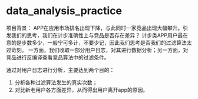 # data_analysis_practice
项目背景：
APP在应用市场排名出现下降，与此同时一家竞品出现大幅攀升。引发我们的思考，我们在计步准确性上与竞品是否存在差异？
计步类APP用户最在意的是步数多少，一般宁可多计，不要少记，因此我们思考是否我们的过滤算法太过苛刻。
一方面，我们收取一部分用户日志，对其进行数据分析；另一方面，对竞品进行反编译查看竞品算法中的过滤条件。

通过对用户日志进行分析，主要达到两个目的：
1. 分析各种过滤算法发生的真实次数；
2. 对比新老用户各方面差异，从而得出用户离开app的原因。
